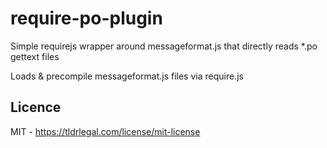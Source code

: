 require-po-plugin
============================

Simple requirejs wrapper around messageformat.js that directly reads *.po gettext files

Loads & precompile messageformat.js files via require.js

## Licence
MIT - https://tldrlegal.com/license/mit-license
